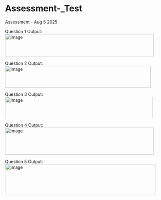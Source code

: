 # Assessment-_Test
Assessment - Aug 5 2025 

Question 1 Output:
<img width="488" height="74" alt="image" src="https://github.com/user-attachments/assets/bb38580a-cd02-4b9d-84b7-cacbf69bf3b3" />

Question 2 Output:
<img width="479" height="71" alt="image" src="https://github.com/user-attachments/assets/d074e3de-7f34-4933-a0e5-4671c09752a5" />

Question 3 Output:
<img width="486" height="70" alt="image" src="https://github.com/user-attachments/assets/f94af0cd-a4bc-42f6-ad79-fb5f39fa9644" />

Question 4 Output:
<img width="488" height="89" alt="image" src="https://github.com/user-attachments/assets/26444268-fc50-48cf-82e7-cf77fbee7c33" />

Question 5 Output:
<img width="496" height="102" alt="image" src="https://github.com/user-attachments/assets/82b06a10-20a9-4d80-a4a2-9d6c13eaaee1" />

